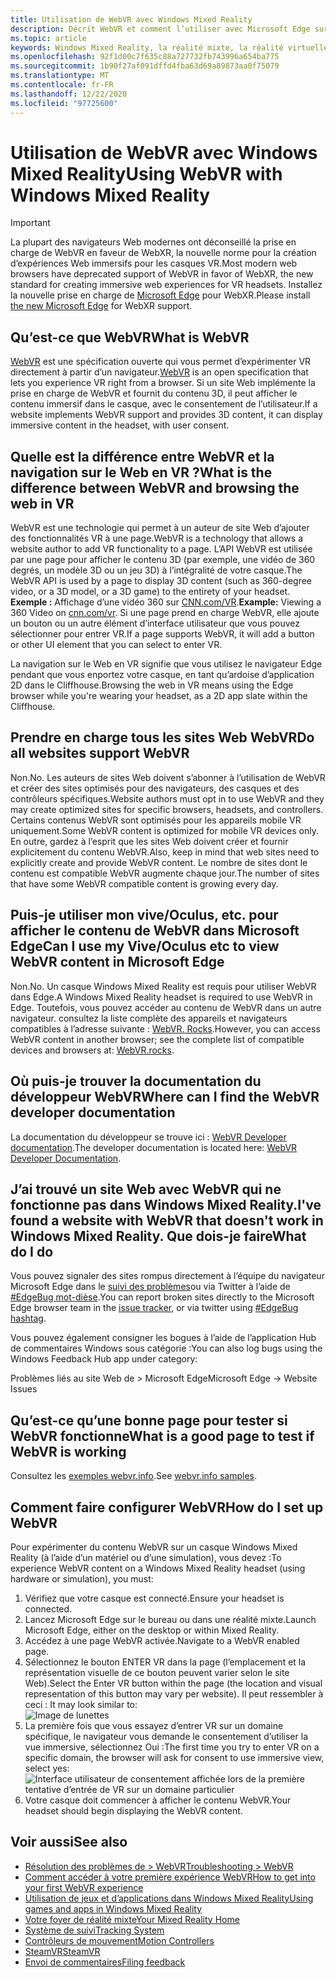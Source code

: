 ```yaml
---
title: Utilisation de WebVR avec Windows Mixed Reality
description: Décrit WebVR et comment l’utiliser avec Microsoft Edge sur des casques Windows de réalité mixte.
ms.topic: article
keywords: Windows Mixed Reality, la réalité mixte, la réalité virtuelle, VR, MR, WebVR, Edge, Microsoft Edge, navigation Web
ms.openlocfilehash: 92f1d00c7f635c88a727732fb743996a654ba775
ms.sourcegitcommit: 1b90f27af091dffd4fba63d69a89873aa0f75079
ms.translationtype: MT
ms.contentlocale: fr-FR
ms.lasthandoff: 12/22/2020
ms.locfileid: "97725600"
---
```

# <a name="using-webvr-with-windows-mixed-reality"></a><span data-ttu-id="407fb-104">Utilisation de WebVR avec Windows Mixed Reality</span><span class="sxs-lookup"><span data-stu-id="407fb-104">Using WebVR with Windows Mixed Reality</span></span>

>[!IMPORTANT]
><span data-ttu-id="407fb-105">La plupart des navigateurs Web modernes ont déconseillé la prise en charge de WebVR en faveur de WebXR, la nouvelle norme pour la création d’expériences Web immersifs pour les casques VR.</span><span class="sxs-lookup"><span data-stu-id="407fb-105">Most modern web browsers have deprecated support of WebVR in favor of WebXR, the new standard for creating immersive web experiences for VR headsets.</span></span> <span data-ttu-id="407fb-106">Installez la nouvelle prise en charge de [Microsoft Edge](using-microsoft-edge.md) pour WebXR.</span><span class="sxs-lookup"><span data-stu-id="407fb-106">Please install [the new Microsoft Edge](using-microsoft-edge.md) for WebXR support.</span></span>

## <a name="what-is-webvr"></a><span data-ttu-id="407fb-107">Qu’est-ce que WebVR</span><span class="sxs-lookup"><span data-stu-id="407fb-107">What is WebVR</span></span>

<span data-ttu-id="407fb-108">[WebVR](https://webvr.info) est une spécification ouverte qui vous permet d’expérimenter VR directement à partir d’un navigateur.</span><span class="sxs-lookup"><span data-stu-id="407fb-108">[WebVR](https://webvr.info) is an open specification that lets you experience VR right from a browser.</span></span> <span data-ttu-id="407fb-109">Si un site Web implémente la prise en charge de WebVR et fournit du contenu 3D, il peut afficher le contenu immersif dans le casque, avec le consentement de l’utilisateur.</span><span class="sxs-lookup"><span data-stu-id="407fb-109">If a website implements WebVR support and provides 3D content, it can display immersive content in the headset, with user consent.</span></span>

## <a name="what-is-the-difference-between-webvr-and-browsing-the-web-in-vr"></a><span data-ttu-id="407fb-110">Quelle est la différence entre WebVR et la navigation sur le Web en VR ?</span><span class="sxs-lookup"><span data-stu-id="407fb-110">What is the difference between WebVR and browsing the web in VR</span></span>

<span data-ttu-id="407fb-111">WebVR est une technologie qui permet à un auteur de site Web d’ajouter des fonctionnalités VR à une page.</span><span class="sxs-lookup"><span data-stu-id="407fb-111">WebVR is a technology that allows a website author to add VR functionality to a page.</span></span> <span data-ttu-id="407fb-112">L’API WebVR est utilisée par une page pour afficher le contenu 3D (par exemple, une vidéo de 360 degrés, un modèle 3D ou un jeu 3D) à l’intégralité de votre casque.</span><span class="sxs-lookup"><span data-stu-id="407fb-112">The WebVR API is used by a page to display 3D content (such as 360-degree video, or a 3D model, or a 3D game) to the entirety of your headset.</span></span> <span data-ttu-id="407fb-113">**Exemple :** Affichage d’une vidéo 360 sur [CNN.com/VR](http://cnn.com/vr).</span><span class="sxs-lookup"><span data-stu-id="407fb-113">**Example:** Viewing a 360 Video on [cnn.com/vr](http://cnn.com/vr).</span></span> <span data-ttu-id="407fb-114">Si une page prend en charge WebVR, elle ajoute un bouton ou un autre élément d’interface utilisateur que vous pouvez sélectionner pour entrer VR.</span><span class="sxs-lookup"><span data-stu-id="407fb-114">If a page supports WebVR, it will add a button or other UI element that you can select to enter VR.</span></span>

<span data-ttu-id="407fb-115">La navigation sur le Web en VR signifie que vous utilisez le navigateur Edge pendant que vous enportez votre casque, en tant qu’ardoise d’application 2D dans le Cliffhouse.</span><span class="sxs-lookup"><span data-stu-id="407fb-115">Browsing the web in VR means using the Edge browser while you're wearing your headset, as a 2D app slate within the Cliffhouse.</span></span>

## <a name="do-all-websites-support-webvr"></a><span data-ttu-id="407fb-116">Prendre en charge tous les sites Web WebVR</span><span class="sxs-lookup"><span data-stu-id="407fb-116">Do all websites support WebVR</span></span>

<span data-ttu-id="407fb-117">Non.</span><span class="sxs-lookup"><span data-stu-id="407fb-117">No.</span></span> <span data-ttu-id="407fb-118">Les auteurs de sites Web doivent s’abonner à l’utilisation de WebVR et créer des sites optimisés pour des navigateurs, des casques et des contrôleurs spécifiques.</span><span class="sxs-lookup"><span data-stu-id="407fb-118">Website authors must opt in to use WebVR and they may create optimized sites for specific browsers, headsets, and controllers.</span></span> <span data-ttu-id="407fb-119">Certains contenus WebVR sont optimisés pour les appareils mobile VR uniquement.</span><span class="sxs-lookup"><span data-stu-id="407fb-119">Some WebVR content is optimized for mobile VR devices only.</span></span> <span data-ttu-id="407fb-120">En outre, gardez à l’esprit que les sites Web doivent créer et fournir explicitement du contenu WebVR.</span><span class="sxs-lookup"><span data-stu-id="407fb-120">Also, keep in mind that web sites need to explicitly create and provide WebVR content.</span></span> <span data-ttu-id="407fb-121">Le nombre de sites dont le contenu est compatible WebVR augmente chaque jour.</span><span class="sxs-lookup"><span data-stu-id="407fb-121">The number of sites that have some WebVR compatible content is growing every day.</span></span>

## <a name="can-i-use-my-viveoculus-etc-to-view-webvr-content-in-microsoft-edge"></a><span data-ttu-id="407fb-122">Puis-je utiliser mon vive/Oculus, etc. pour afficher le contenu de WebVR dans Microsoft Edge</span><span class="sxs-lookup"><span data-stu-id="407fb-122">Can I use my Vive/Oculus etc to view WebVR content in Microsoft Edge</span></span>

<span data-ttu-id="407fb-123">Non.</span><span class="sxs-lookup"><span data-stu-id="407fb-123">No.</span></span> <span data-ttu-id="407fb-124">Un casque Windows Mixed Reality est requis pour utiliser WebVR dans Edge.</span><span class="sxs-lookup"><span data-stu-id="407fb-124">A Windows Mixed Reality headset is required to use WebVR in Edge.</span></span> <span data-ttu-id="407fb-125">Toutefois, vous pouvez accéder au contenu de WebVR dans un autre navigateur. consultez la liste complète des appareils et navigateurs compatibles à l’adresse suivante : [WebVR. Rocks](http://webvr.rocks/).</span><span class="sxs-lookup"><span data-stu-id="407fb-125">However, you can access WebVR content in another browser; see the complete list of compatible devices and browsers at: [WebVR.rocks](http://webvr.rocks/).</span></span>

## <a name="where-can-i-find-the-webvr-developer-documentation"></a><span data-ttu-id="407fb-126">Où puis-je trouver la documentation du développeur WebVR</span><span class="sxs-lookup"><span data-stu-id="407fb-126">Where can I find the WebVR developer documentation</span></span>

<span data-ttu-id="407fb-127">La documentation du développeur se trouve ici : [WebVR Developer documentation](https://docs.microsoft.com/microsoft-edge/webvr/).</span><span class="sxs-lookup"><span data-stu-id="407fb-127">The developer documentation is located here: [WebVR Developer Documentation](https://docs.microsoft.com/microsoft-edge/webvr/).</span></span>

## <a name="ive-found-a-website-with-webvr-that-doesnt-work-in-windows-mixed-reality-what-do-i-do"></a><span data-ttu-id="407fb-128">J’ai trouvé un site Web avec WebVR qui ne fonctionne pas dans Windows Mixed Reality.</span><span class="sxs-lookup"><span data-stu-id="407fb-128">I've found a website with WebVR that doesn't work in Windows Mixed Reality.</span></span> <span data-ttu-id="407fb-129">Que dois-je faire</span><span class="sxs-lookup"><span data-stu-id="407fb-129">What do I do</span></span>

<span data-ttu-id="407fb-130">Vous pouvez signaler des sites rompus directement à l’équipe du navigateur Microsoft Edge dans le [suivi des problèmes](https://developer.microsoft.com/en-us/microsoft-edge/platform/issues/)ou via Twitter à l’aide de [#EdgeBug mot-dièse](https://blogs.windows.com/msedgedev/2016/08/11/edgebug-twitter/).</span><span class="sxs-lookup"><span data-stu-id="407fb-130">You can report broken sites directly to the Microsoft Edge browser team in the [issue tracker](https://developer.microsoft.com/en-us/microsoft-edge/platform/issues/), or via twitter using [#EdgeBug hashtag](https://blogs.windows.com/msedgedev/2016/08/11/edgebug-twitter/).</span></span>

<span data-ttu-id="407fb-131">Vous pouvez également consigner les bogues à l’aide de l’application Hub de commentaires Windows sous catégorie :</span><span class="sxs-lookup"><span data-stu-id="407fb-131">You can also log bugs using the Windows Feedback Hub app under category:</span></span>

<span data-ttu-id="407fb-132">Problèmes liés au site Web de > Microsoft Edge</span><span class="sxs-lookup"><span data-stu-id="407fb-132">Microsoft Edge -> Website Issues</span></span>

## <a name="what-is-a-good-page-to-test-if-webvr-is-working"></a><span data-ttu-id="407fb-133">Qu’est-ce qu’une bonne page pour tester si WebVR fonctionne</span><span class="sxs-lookup"><span data-stu-id="407fb-133">What is a good page to test if WebVR is working</span></span>

<span data-ttu-id="407fb-134">Consultez les [exemples webvr.info](http://webvr.info/samples/XX-vr-controllers.html).</span><span class="sxs-lookup"><span data-stu-id="407fb-134">See [webvr.info samples](http://webvr.info/samples/XX-vr-controllers.html).</span></span>

## <a name="how-do-i-set-up-webvr"></a><span data-ttu-id="407fb-135">Comment faire configurer WebVR</span><span class="sxs-lookup"><span data-stu-id="407fb-135">How do I set up WebVR</span></span>

<span data-ttu-id="407fb-136">Pour expérimenter du contenu WebVR sur un casque Windows Mixed Reality (à l’aide d’un matériel ou d’une simulation), vous devez :</span><span class="sxs-lookup"><span data-stu-id="407fb-136">To experience WebVR content on a Windows Mixed Reality headset (using hardware or simulation), you must:</span></span>

1. <span data-ttu-id="407fb-137">Vérifiez que votre casque est connecté.</span><span class="sxs-lookup"><span data-stu-id="407fb-137">Ensure your headset is connected.</span></span>
2. <span data-ttu-id="407fb-138">Lancez Microsoft Edge sur le bureau ou dans une réalité mixte.</span><span class="sxs-lookup"><span data-stu-id="407fb-138">Launch Microsoft Edge, either on the desktop or within Mixed Reality.</span></span>
3. <span data-ttu-id="407fb-139">Accédez à une page WebVR activée.</span><span class="sxs-lookup"><span data-stu-id="407fb-139">Navigate to a WebVR enabled page.</span></span>
4. <span data-ttu-id="407fb-140">Sélectionnez le bouton ENTER VR dans la page (l’emplacement et la représentation visuelle de ce bouton peuvent varier selon le site Web).</span><span class="sxs-lookup"><span data-stu-id="407fb-140">Select the Enter VR button within the page (the location and visual representation of this button may vary per website).</span></span> <span data-ttu-id="407fb-141">Il peut ressembler à ceci : </span><span class="sxs-lookup"><span data-stu-id="407fb-141">It may look similar to:</span></span>\
   ![Image de lunettes](images/75px-enter-vr.png)
5. <span data-ttu-id="407fb-143">La première fois que vous essayez d’entrer VR sur un domaine spécifique, le navigateur vous demande le consentement d’utiliser la vue immersive, sélectionnez Oui :</span><span class="sxs-lookup"><span data-stu-id="407fb-143">The first time you try to enter VR on a specific domain, the browser will ask for consent to use immersive view, select yes:</span></span> ![Interface utilisateur de consentement affichée lors de la première tentative d’entrée de VR sur un domaine particulier](images/1053px-Webvr-consent-ui.png)
6. <span data-ttu-id="407fb-145">Votre casque doit commencer à afficher le contenu WebVR.</span><span class="sxs-lookup"><span data-stu-id="407fb-145">Your headset should begin displaying the WebVR content.</span></span>

## <a name="see-also"></a><span data-ttu-id="407fb-146">Voir aussi</span><span class="sxs-lookup"><span data-stu-id="407fb-146">See also</span></span>

* [<span data-ttu-id="407fb-147">Résolution des problèmes de > WebVR</span><span class="sxs-lookup"><span data-stu-id="407fb-147">Troubleshooting > WebVR</span></span>](webvr-questions.md)
* [<span data-ttu-id="407fb-148">Comment accéder à votre première expérience WebVR</span><span class="sxs-lookup"><span data-stu-id="407fb-148">How to get into your first WebVR experience</span></span>](using-games-and-apps-in-windows-mixed-reality.md#how-to-get-into-your-first-webvr-experience)
* [<span data-ttu-id="407fb-149">Utilisation de jeux et d’applications dans Windows Mixed Reality</span><span class="sxs-lookup"><span data-stu-id="407fb-149">Using games and apps in Windows Mixed Reality</span></span>](using-games-and-apps-in-windows-mixed-reality.md)
* [<span data-ttu-id="407fb-150">Votre foyer de réalité mixte</span><span class="sxs-lookup"><span data-stu-id="407fb-150">Your Mixed Reality Home</span></span>](your-mixed-reality-home.md)
* [<span data-ttu-id="407fb-151">Système de suivi</span><span class="sxs-lookup"><span data-stu-id="407fb-151">Tracking System</span></span>](tracking-system.md)
* [<span data-ttu-id="407fb-152">Contrôleurs de mouvement</span><span class="sxs-lookup"><span data-stu-id="407fb-152">Motion Controllers</span></span>](controllers-in-wmr.md)
* [<span data-ttu-id="407fb-153">SteamVR</span><span class="sxs-lookup"><span data-stu-id="407fb-153">SteamVR</span></span>](using-steamvr-with-windows-mixed-reality.md)
* [<span data-ttu-id="407fb-154">Envoi de commentaires</span><span class="sxs-lookup"><span data-stu-id="407fb-154">Filing feedback</span></span>](filing-feedback.md)

